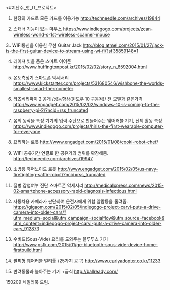 <#지난주_핫_IT_프로덕트>

1. 한장의 카드로 모든 카드를 이용가능
http://techneedle.com/archives/19844

2. 스캐너 기능이 있는 마우스
https://www.indiegogo.com/projects/zcan-wireless-world-s-1st-wireless-scanner-mouse

3.. WIFI통신을 이용한 무선 Guitar Jack
http://blog.atmel.com/2015/01/27/jack-is-the-first-guitar-device-to-stream-using-wi-fi/?sf35859148=1

4. 레이져 빛을 품은 스마트 이어폰
http://www.huffingtonpost.kr/2015/02/02/story_n_6592004.html


5. 온도측정기 스마트폰 악세서리
https://www.kickstarter.com/projects/531680546/wishbone-the-worlds-smallest-smart-thermometer


6. 라즈베리파이 2 공개
/성능향상(윈도우 10 구동됨)/ 전 모델과 같은가격
http://www.engadget.com/2015/02/02/windows-10-is-coming-to-the-raspberry-pi-2/?ncid=rss_truncated

7. 몸의 동작을 특정 기기의 입력 수단으로 만들어주는 웨어러블 기기, 신체 활동 측정
https://www.indiegogo.com/projects/hiris-the-first-wearable-computer-for-everyone

8. 요리하는 로봇
http://www.engadget.com/2015/01/08/cooki-robot-chef/


9. WIFI 공유기간 연결로 한 공유기의 범위를 확장해줌.
http://techneedle.com/archives/19947

10. 소방용 휴머노이드 로봇
http://www.engadget.com/2015/02/05/us-navy-firefighting-saffir-robot/?ncid=rss_truncated

11. 질병 감염여부 진단 스마트폰 악세서리
http://medicalxpress.com/news/2015-02-smartphone-accessory-rapid-diagnosis-infectious.html

12. 자동차용 카메라가 판단하여 운전자에게 위험 알람등을 울려줌.
https://gigaom.com/2015/02/05/indiegogo-project-carvi-puts-a-drive-camera-into-older-cars/?utm_medium=social&utm_campaign=socialflow&utm_source=facebook&utm_content=indiegogo-project-carvi-puts-a-drive-camera-into-older-cars_912873

13. 수비드(Sous-Vide) 요리를 도와주는 블루투스 기기
http://www.psfk.com/2015/01/ge-bluetooth-sous-vide-device-home-firstbuild.html

14. 팔찌형 웨어러블 멀티툴 (25가지 공구)
http://www.earlyadopter.co.kr/11233

15. 반려동물과 놀아주는 기기 +급식
http://ballready.com/

150209  <tech>
세일러묵 드림.

